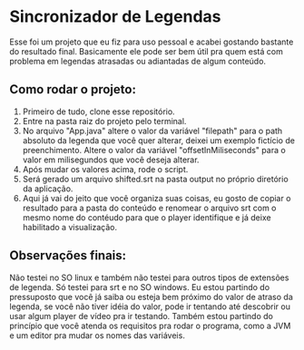 # Sincronizador de Legendas

Esse foi um projeto que eu fiz para uso pessoal e acabei gostando bastante do resultado final. Basicamente ele pode ser bem útil pra quem está com problema em legendas atrasadas ou adiantadas de algum conteúdo.
 

## Como rodar o projeto:

1. Primeiro de tudo, clone esse repositório.
2. Entre na pasta raiz do projeto pelo terminal.
3. No arquivo "App.java" altere o valor da variável "filepath" para o path absoluto da legenda que você quer alterar, deixei um exemplo fictício de preenchimento. Altere o valor da variável "offsetInMiliseconds" para o valor em milisegundos que você deseja alterar.
4. Após mudar os valores acima, rode o script.
5. Será gerado um arquivo shifted.srt na pasta output no próprio diretório da aplicação.
6. Aqui já vai do jeito que você organiza suas coisas, eu gosto de copiar o resultado para a pasta do conteúdo e renomear o arquivo srt com o mesmo nome do contéudo para que o player identifique e já deixe habilitado a visualização.

## Observações finais:

Não testei no SO linux e também não testei para outros tipos de extensões de legenda.
Só testei para srt e no SO windows. 
Eu estou partindo do pressuposto que você já saiba ou esteja bem próximo do valor de atraso da legenda, se você não tiver idéia do valor, pode ir tentando até descobrir ou usar algum player de vídeo pra ir testando.
Também estou partindo do princípio que você atenda os requisitos pra rodar o programa, como a JVM e um editor pra mudar os nomes das variáveis.


